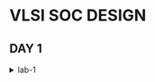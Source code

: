 # VLSI SOC DESIGN 

   ## DAY 1  
 <details>
    <summary>lab-1</summary>

# CHIP NAME:` QFN - 48 `

![Screenshot (14)](https://github.com/user-attachments/assets/9e4a187f-ad04-4e36-820a-37372000c6a3)



- Each side of this has 12 pins
- chip is connected to each pins

  ![Screenshot (15)](https://github.com/user-attachments/assets/eb160ae7-5324-4d1a-8662-423b7dc3e66f)

 important components of this chips are  PADS, core, dies.
  - CORE is area where all the digital logic chips are embedded
  - PADS is used to send the signals inside the chip and vise versa
  - DIE is used entire size of the chip where all pins  are embedded

![Screenshot (18)](https://github.com/user-attachments/assets/bc17abfb-f80c-47c7-92dc-8ff4c6c86f3d)

- A typical chip contains of SoC(RISC-V) , SRAM, ADC, DAC, PLL, GPIO, SPI.
- SRAM, PLL, ADC, DAC  are called ` FOUNDRY IP'S `(factory where all the chips are manufactured).
- FOUNDRY IP's has some files which will help us to communicate the parts present  in the chip (Foundry IP parts)
- MACROS's are digital logic components contains of  RISCV (Soc), SPI, GPIO  Bank.
- IP's (Intellilectual Property )is an intelligent technique to built the building blocks.

---

# INTRODUCTION TO THE RISC-V ARCHITECTURE

![Screenshot (19)](https://github.com/user-attachments/assets/b1930879-780a-4052-a572-5fe76917728b)

- RISC V is Instruction set architecture (eg.C-program has to be typed on the hardware which has a particular layout )
- The C-program is compiled on the assembly launguage program
- The assembly launguage program later on converted to machine launguage (eg 0101110)  Hexadecimal--> binary
- The interface that present between the RISCV  and layout is HDL( Hardware Description Launguage)

---

# SOFTWARE APPLICATION TO HARDWARE IMPLEMENTATION

Interaction between the software apps and HardWare happens by the help of System software 

![Screenshot (19)](https://github.com/user-attachments/assets/abacd6ff-7437-495c-9bfd-2aad14de8ea6)

### components of system software

 #### OS -> COMPILER -> ASSEMBLER
 1. OS - Operating System
   -Handles i/o operations
   - Allocate Memory
   - Low level system functions

 2. COMPILER
    -converts c,c++ VB, Java, to instructions depends on what kind of hardware it is (eg..exe file).

 3.ASSEMBLER
   - converts instrction set  into machine launguage (eg 101011)

 ![Screenshot (22)](https://github.com/user-attachments/assets/4230546d-cf87-4026-a798-da9f708b70ae)


 - The instructions set from the compiler act as a interface from C launguage to the HardWare machine launguage .
 - HardWare only understands 0 and 1.
 - output of the assembler is binary.
 - first the instruction set specification will be converted to binary by assembler then the RTL of the H/W  will add the specs from instructions set in the  form of binary.
 - Then it is synthesized by netlist from RTL  and then implemented by H/W.

 ----
 







